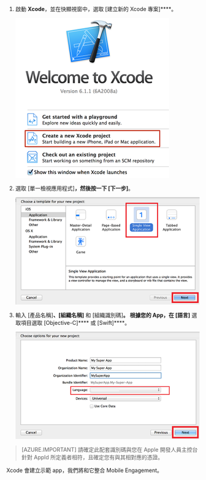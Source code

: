 1. 啟動 **Xcode**，並在快顯視窗中，選取 [建立新的 Xcode 專案]****。

    ![](./media/mobile-engagement-create-new-ios-app/xcode-new-project.png)

2. 選取 [單一檢視應用程式]****，然後按一下 [下一步]****。

    ![](./media/mobile-engagement-create-new-ios-app/xcode-simple-view.png)

3. 輸入 [產品名稱]****、[組織名稱]**** 和 [組織識別碼]****。 根據您的 App，在 [語言]**** 選取項目選取 [Objective-C]**** 或 [Swift]****。

    ![](./media/mobile-engagement-create-new-ios-app/xcode-project-props.png)

> [AZURE.IMPORTANT] 請確定此配套識別碼與您在 Apple 開發人員主控台針對 AppId 所定義者相符，且確定您有與其相對應的憑證。 

Xcode 會建立示範 app，我們將和它整合 Mobile Engagement。






